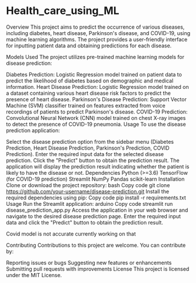 # Health_care_using_ML
Overview
This project aims to predict the occurrence of various diseases, including diabetes, heart disease, Parkinson's disease, and COVID-19, using machine learning algorithms. The project provides a user-friendly interface for inputting patient data and obtaining predictions for each disease.

Models Used
The project utilizes pre-trained machine learning models for disease prediction:

Diabetes Prediction: Logistic Regression model trained on patient data to predict the likelihood of diabetes based on demographic and medical information.
Heart Disease Prediction: Logistic Regression model trained on a dataset containing various heart disease risk factors to predict the presence of heart disease.
Parkinson's Disease Prediction: Support Vector Machine (SVM) classifier trained on features extracted from voice recordings of patients to predict Parkinson's disease.
COVID-19 Prediction: Convolutional Neural Network (CNN) model trained on chest X-ray images to detect the presence of COVID-19 pneumonia.
Usage
To use the disease prediction application:

Select the disease prediction option from the sidebar menu (Diabetes Prediction, Heart Disease Prediction, Parkinson's Prediction, COVID Prediction).
Enter the required input data for the selected disease prediction.
Click the "Predict" button to obtain the prediction result.
The application will display the prediction result indicating whether the patient is likely to have the disease or not.
Dependencies
Python (>=3.6)
TensorFlow (for COVID-19 prediction)
Streamlit
NumPy
Pandas
scikit-learn
Installation
Clone or download the project repository:
bash
Copy code
git clone https://github.com/your-username/disease-prediction.git
Install the required dependencies using pip:
Copy code
pip install -r requirements.txt
Usage
Run the Streamlit application:
arduino
Copy code
streamlit run disease_prediction_app.py
Access the application in your web browser and navigate to the desired disease prediction page.
Enter the required input data and click the "Predict" button to obtain the prediction result.

Covid model is not accurate currently working on that 

Contributing
Contributions to this project are welcome. You can contribute by:

Reporting issues or bugs
Suggesting new features or enhancements
Submitting pull requests with improvements
License
This project is licensed under the MIT License.
